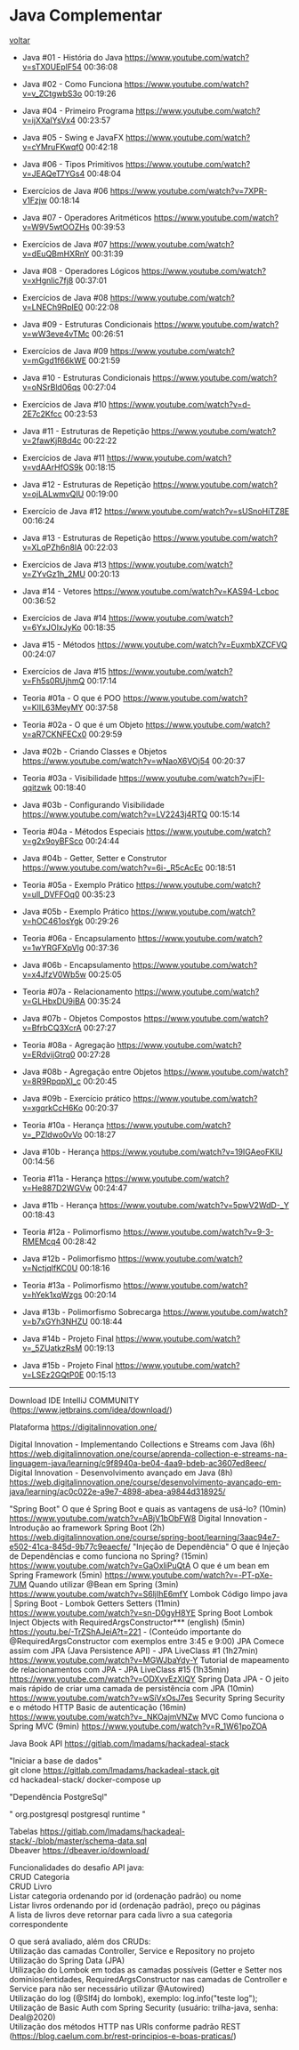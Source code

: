 # Java Complementar

[voltar](README.md)


* Java #01 - História do Java	https://www.youtube.com/watch?v=sTX0UEplF54	00:36:08
* Java #02 - Como Funciona	https://www.youtube.com/watch?v=v_ZCtgwbS3o	00:19:26
* Java #04 - Primeiro Programa	https://www.youtube.com/watch?v=ijXXaIYsVx4	00:23:57
* Java #05 - Swing e JavaFX	https://www.youtube.com/watch?v=cYMruFKwqf0	00:42:18
* Java #06 - Tipos Primitivos	https://www.youtube.com/watch?v=JEAQeT7YGs4	00:48:04
* Exercícios de Java #06	https://www.youtube.com/watch?v=7XPR-v1Fzjw	00:18:14
* Java #07 - Operadores Aritméticos	https://www.youtube.com/watch?v=W9V5wtOOZHs	00:39:53
* Exercícios de Java #07	https://www.youtube.com/watch?v=dEuQBmHXRnY	00:31:39

* Java #08 - Operadores Lógicos	https://www.youtube.com/watch?v=xHgnlic7fj8	00:37:01
* Exercícios de Java #08	https://www.youtube.com/watch?v=LNECh9RplE0	00:22:08
* Java #09 - Estruturas Condicionais	https://www.youtube.com/watch?v=wW3eve4vTMc	00:26:51
* Exercícios de Java #09	https://www.youtube.com/watch?v=mGgd1f66kWE	00:21:59
* Java #10 - Estruturas Condicionais	https://www.youtube.com/watch?v=oNSrBld06qs	00:27:04
* Exercícios de Java #10	https://www.youtube.com/watch?v=d-2E7c2Kfcc	00:23:53
* Java #11 - Estruturas de Repetição	https://www.youtube.com/watch?v=2fawKjR8d4c	00:22:22
* Exercícios de Java #11	https://www.youtube.com/watch?v=vdAArHfOS9k	00:18:15
* Java #12 - Estruturas de Repetição	https://www.youtube.com/watch?v=ojLALwmvQIU	00:19:00
* Exercício de Java #12	https://www.youtube.com/watch?v=sUSnoHiTZ8E	00:16:24

* Java #13 - Estruturas de Repetição	https://www.youtube.com/watch?v=XLqPZh6n8IA	00:22:03
* Exercícios de Java #13	https://www.youtube.com/watch?v=ZYvGz1h_2MU	00:20:13
* Java #14 - Vetores	https://www.youtube.com/watch?v=KAS94-Lcboc	00:36:52
* Exercícios de Java #14	https://www.youtube.com/watch?v=6YxJOIxJyKo	00:18:35
* Java #15 - Métodos	https://www.youtube.com/watch?v=EuxmbXZCFVQ	00:24:07
* Exercícios de Java #15	https://www.youtube.com/watch?v=Fh5s0RUjhmQ	00:17:14

* Teoria #01a - O que é POO	https://www.youtube.com/watch?v=KlIL63MeyMY	00:37:58
* Teoria #02a - O que é um Objeto	https://www.youtube.com/watch?v=aR7CKNFECx0	00:29:59
* Java #02b - Criando Classes e Objetos	https://www.youtube.com/watch?v=wNaoX6VOj54	00:20:37
* Teoria #03a - Visibilidade	https://www.youtube.com/watch?v=jFI-qqitzwk	00:18:40
* Java #03b - Configurando Visibilidade	https://www.youtube.com/watch?v=LV2243j4RTQ	00:15:14
* Teoria #04a - Métodos Especiais	https://www.youtube.com/watch?v=g2x9oyBFSco	00:24:44
* Java #04b - Getter, Setter e Construtor	https://www.youtube.com/watch?v=6i-_R5cAcEc	00:18:51
* Teoria #05a - Exemplo Prático	https://www.youtube.com/watch?v=ull_DVFFOq0	00:35:23
* Java #05b - Exemplo Prático	https://www.youtube.com/watch?v=hOC461osYgk	00:29:26

* Teoria #06a - Encapsulamento	https://www.youtube.com/watch?v=1wYRGFXpVlg	00:37:36
* Java #06b - Encapsulamento	https://www.youtube.com/watch?v=x4JfzV0Wb5w	00:25:05
* Teoria #07a - Relacionamento	https://www.youtube.com/watch?v=GLHbxDU9iBA	00:35:24
* Java #07b - Objetos Compostos	https://www.youtube.com/watch?v=BfrbCQ3XcrA	00:27:27
* Teoria #08a - Agregação	https://www.youtube.com/watch?v=ERdvijGtrq0	00:27:28
* Java #08b - Agregação entre Objetos	https://www.youtube.com/watch?v=8R9RpqpXI_c	00:20:45
* Java #09b - Exercício prático	https://www.youtube.com/watch?v=xgqrkCcH6Ko	00:20:37
* Teoria #10a - Herança	https://www.youtube.com/watch?v=_PZldwo0vVo	00:18:27
* Java #10b - Herança	https://www.youtube.com/watch?v=19IGAeoFKlU	00:14:56
* Teoria #11a - Herança	https://www.youtube.com/watch?v=He887D2WGVw	00:24:47
* Java #11b - Herança	https://www.youtube.com/watch?v=5pwV2WdD-_Y	00:18:43
* Teoria #12a - Polimorfismo	https://www.youtube.com/watch?v=9-3-RMEMcq4	00:28:42
* Java #12b - Polimorfismo	https://www.youtube.com/watch?v=NctjqlfKC0U	00:18:16
* Teoria #13a - Polimorfismo	https://www.youtube.com/watch?v=hYek1xqWzgs	00:20:14
* Java #13b - Polimorfismo Sobrecarga	https://www.youtube.com/watch?v=b7xGYh3NHZU	00:18:44
* Java #14b - Projeto Final	https://www.youtube.com/watch?v=_5ZUatkzRsM	00:19:13
* Java #15b - Projeto Final	https://www.youtube.com/watch?v=LSEz2GQtP0E	00:15:13

---

Download IDE IntelliJ COMMUNITY (https://www.jetbrains.com/idea/download/)		
		
Plataforma https://digitalinnovation.one/		
		
Digital Innovation - Implementando Collections e Streams com Java (6h)		https://web.digitalinnovation.one/course/aprenda-collection-e-streams-na-linguagem-java/learning/c9f8940a-be04-4aa9-bdeb-ac3607ed8eec/
Digital Innovation - Desenvolvimento avançado em Java (8h)		https://web.digitalinnovation.one/course/desenvolvimento-avancado-em-java/learning/ac0c022e-a9e7-4898-abea-a9844d318925/
		
"Spring
Boot"	O que é Spring Boot e quais as vantagens de usá-lo? (10min)	https://www.youtube.com/watch?v=ABjV1bObFW8
	Digital Innovation - Introdução ao framework Spring Boot (2h)	https://web.digitalinnovation.one/course/spring-boot/learning/3aac94e7-e502-41ca-845d-9b77c9eaecfe/
"Injeção de
Dependência"	O que é Injeção de Dependências e como funciona no Spring? (15min)	https://www.youtube.com/watch?v=GaOxliPuQtA
	O que é um bean em Spring Framework (5min)	https://www.youtube.com/watch?v=-PT-pXe-7UM
	Quando utilizar @Bean em Spring (3min)	https://www.youtube.com/watch?v=S6ljIhE6mfY
Lombok	Código limpo java | Spring Boot - Lombok Getters Setters (11min)	https://www.youtube.com/watch?v=sn-D0gyH8YE
	Spring Boot Lombok Inject Objects with RequiredArgsConstructor*** (english) (5min)	https://youtu.be/-TrZShAJeiA?t=221 - (Conteúdo importante do @RequiredArgsConstructor com exemplos entre 3:45 e 9:00)
JPA	Comece assim com JPA (Java Persistence API) - JPA LiveClass #1 (1h27min)	https://www.youtube.com/watch?v=MGWJbaYdy-Y
	Tutorial de mapeamento de relacionamentos com JPA - JPA LiveClass #15 (1h35min)	https://www.youtube.com/watch?v=ODXvvEzXlQY
	Spring Data JPA - O jeito mais rápido de criar uma camada de persistência com JPA (10min)	https://www.youtube.com/watch?v=wSiVxOsJ7es
Security	Spring Security e o método HTTP Basic de autenticação (16min)	https://www.youtube.com/watch?v=_NKOajmVNZw
MVC	Como funciona o Spring MVC (9min)	https://www.youtube.com/watch?v=R_1W61poZOA
		
		
		
Java Book API	https://gitlab.com/lmadams/hackadeal-stack	
		
"Iniciar a base de  dados"	
git clone https://gitlab.com/lmadams/hackadeal-stack.git	
cd hackadeal-stack/	
docker-compose up	

"Dependência PostgreSql"

"<dependency>
    <groupId>org.postgresql</groupId>
    <artifactId>postgresql</artifactId>
    <scope>runtime</scope>
</dependency>"	
		
		
		
Tabelas	https://gitlab.com/lmadams/hackadeal-stack/-/blob/master/schema-data.sql	
Dbeaver	https://dbeaver.io/download/	
		
		
Funcionalidades do desafio API java:		
CRUD Categoria		
CRUD Livro		
Listar categoria ordenando por id (ordenação padrão) ou nome		
Listar livros ordenando por id (ordenação padrão), preço ou páginas		
A lista de livros deve retornar para cada livro a sua categoria correspondente		
		
O que será avaliado, além dos CRUDs:		
Utilização das camadas Controller, Service e Repository no projeto		
Utilização do Spring Data (JPA)		
Utilização do Lombok em todas as camadas possíveis (Getter e Setter nos domínios/entidades, RequiredArgsConstructor nas camadas de Controller e Service para não ser necessário utilizar @Autowired)		
Utilização do log (@Slf4j do lombok), exemplo: log.info("teste log");		
Utilização de Basic Auth com Spring Security (usuário: trilha-java, senha: Deal@2020)		
Utilização dos métodos HTTP nas URIs conforme padrão REST (https://blog.caelum.com.br/rest-principios-e-boas-praticas/)		
